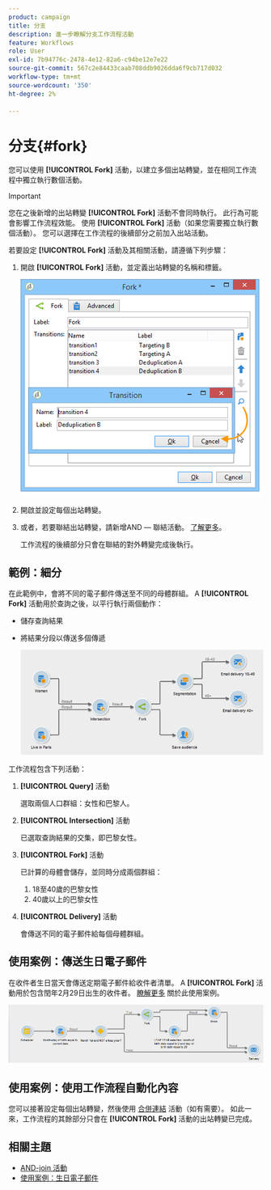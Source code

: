 ```yaml
---
product: campaign
title: 分支
description: 進一步瞭解分支工作流程活動
feature: Workflows
role: User
exl-id: 7b94776c-2478-4e12-82a6-c94be12e7e22
source-git-commit: 567c2e84433caab708ddb9026dda6f9cb717d032
workflow-type: tm+mt
source-wordcount: '350'
ht-degree: 2%

---
```


# 分支{#fork}



您可以使用 **[!UICONTROL Fork]** 活動，以建立多個出站轉變，並在相同工作流程中獨立執行數個活動。

>[!IMPORTANT]
>
>您在之後新增的出站轉變 **[!UICONTROL Fork]** 活動不會同時執行。 此行為可能會影響工作流程效能。 使用 **[!UICONTROL Fork]** 活動（如果您需要獨立執行數個活動）。 您可以選擇在工作流程的後續部分之前加入出站活動。

若要設定 **[!UICONTROL Fork]** 活動及其相關活動，請遵循下列步驟：

1. 開啟 **[!UICONTROL Fork]** 活動，並定義出站轉變的名稱和標籤。

   ![](assets/s_user_segmentation_fork.png)

1. 開啟並設定每個出站轉變。
1. 或者，若要聯結出站轉變，請新增AND — 聯結活動。 [了解更多](and-join.md)。

   工作流程的後續部分只會在聯結的對外轉變完成後執行。

## 範例：細分

在此範例中，會將不同的電子郵件傳送至不同的母體群組。 A **[!UICONTROL Fork]** 活動用於查詢之後，以平行執行兩個動作：

* 儲存查詢結果
* 將結果分段以傳送多個傳遞

  ![分叉活動位於兩個查詢的交集處，並在清單更新活動和分割活動之前。](assets/wkf_fork_example.png)

工作流程包含下列活動：

1. **[!UICONTROL Query]** 活動

   選取兩個人口群組：女性和巴黎人。

1. **[!UICONTROL Intersection]** 活動

   已選取查詢結果的交集，即巴黎女性。

1. **[!UICONTROL Fork]** 活動

   已計算的母體會儲存，並同時分成兩個群組：

   1. 18至40歲的巴黎女性
   1. 40歲以上的巴黎女性

1. **[!UICONTROL Delivery]** 活動

   會傳送不同的電子郵件給每個母體群組。

## 使用案例：傳送生日電子郵件

在收件者生日當天會傳送定期電子郵件給收件者清單。 A **[!UICONTROL Fork]** 活動用於包含閏年2月29日出生的收件者。 [瞭解更多](send-a-birthday-email.md) 關於此使用案例。

![分叉活動會依循測試活動，並在兩個查詢活動之前進行。](assets/birthday-workflow_usecase_1.png)

## 使用案例：使用工作流程自動化內容


您可以接著設定每個出站轉變，然後使用 [合併連結](and-join.md) 活動（如有需要）。 如此一來，工作流程的其餘部分只會在 **[!UICONTROL Fork]** 活動的出站轉變已完成。

## 相關主題

* [AND-join 活動](and-join.md)
* [使用案例：生日電子郵件](send-a-birthday-email.md)

